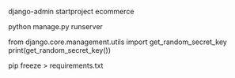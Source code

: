 django-admin startproject ecommerce


python manage.py runserver



from django.core.management.utils import get_random_secret_key
print(get_random_secret_key())


pip freeze > requirements.txt